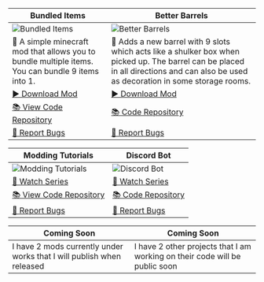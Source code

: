 Bundled Items | Better Barrels
-- | --
![Bundled Items](https://i.imgur.com/nKRkIA6.png)| ![Better Barrels](https://i.imgur.com/QcxhCcl.png)
📖 A simple minecraft mod that allows you to bundle multiple items. You can bundle 9 items into 1. | 📖 Adds a new barrel with 9 slots which acts like a shulker box when picked up. The barrel can be placed in all directions and can also be used as decoration in some storage rooms.
[▶️ Download Mod](https://www.curseforge.com/minecraft/mc-mods/bundled-items) | [▶️ Download Mod](https://www.curseforge.com/minecraft/mc-mods/better-barrels)
[📚 View Code Repository](https://github.com/Mr-Pineapple/Bundled-Items-Fabric) | [📚 Code Repository](https://github.com/Mr-Pineapple/BetterBarrels)
[🐞 Report Bugs](https://github.com/Mr-Pineapple/Bundled-Items-Fabric/issues) | [🐞 Report Bugs](https://github.com/Mr-Pineapple/BetterBarrels/issues)

Modding Tutorials | Discord Bot
-- | --
![Modding Tutorials](https://i.imgur.com/v08QmHB.png)| ![Discord Bot](https://i.imgur.com/YqJApQ6.png)
[🎥 Watch Series](https://www.youtube.com/playlist?list=PL_A3Jq4AHpVu6V6elaTRTk5fUCKRDHK2g) | [🎥 Watch Series](https://www.youtube.com/playlist?list=PL_A3Jq4AHpVuZpUQnjVtNjloZCkNMM2Cn)
[📚 View Code Repository](https://github.com/Mr-Pineapple/Pine-Tutorial) | [📚 Code Repository](https://github.com/Mr-Pineapple/Tutorial-Bot)
[🐞 Report Bugs](https://github.com/Mr-Pineapple/Pine-Tutorial/issues) | [🐞 Report Bugs](https://github.com/Mr-Pineapple/Tutorial-Bot/issues)

Coming Soon | Coming Soon
-- | --
I have 2 mods currently under works that I will publish when released | I have 2 other projects that I am working on their code will be public soon
